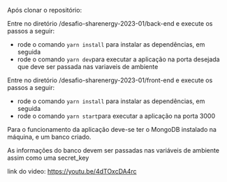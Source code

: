 Após clonar o repositório:

Entre no diretório /desafio-sharenergy-2023-01/back-end e execute os passos a seguir:

- rode o comando ```yarn install``` para instalar as dependências, em seguida
- rode o comando ```yarn dev```para executar a aplicação na porta desejada que deve ser passada nas variaveis de ambiente

Entre no diretório /desafio-sharenergy-2023-01/front-end e execute os passos a seguir:

- rode o comando ```yarn install``` para instalar as dependências, em seguida
- rode o comando ```yarn start```para executar a aplicação na porta 3000

Para o funcionamento da aplicação deve-se ter o MongoDB instalado na máquina, e um banco criado.

As informações do banco devem ser passadas nas variáveis de ambiente assim como uma secret_key

link do video: https://youtu.be/4dTOxcDA4rc
